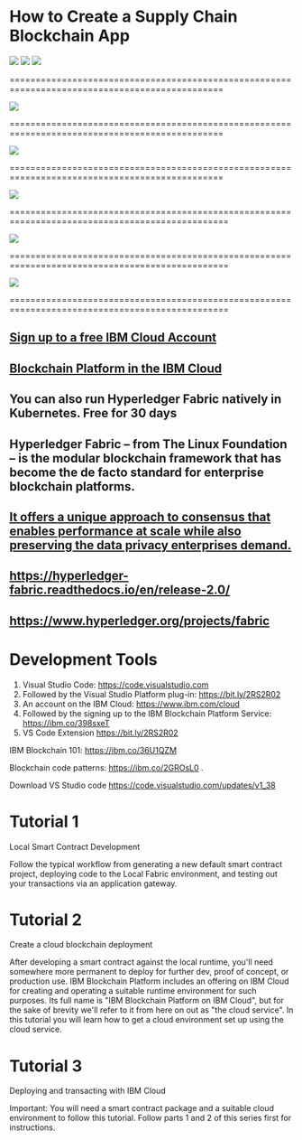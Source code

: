 # How to Create a Supply Chain Blockchain App

<img src="Screen Shot 2020-02-23 at 7.31.05 AM.png">


<img src="Screen Shot 2020-02-23 at 7.56.59 AM.png">

<img src="Blockchain.png">

===============================================================================================

<img src="Transactions.png">

===============================================================================================

<img src="Ledger.png">

===============================================================================================

<img src="BP1.png">

================================================================================================

<img src="BP2.png">

================================================================================================

<img src="BP3 .png">

================================================================================================

## [Sign up to a free IBM Cloud Account](https://ibm.biz/BdqDWA)

## [Blockchain Platform in the IBM Cloud](https://cloud.ibm.com/catalog/services/blockchain-platform)

## You can also run Hyperledger Fabric natively in Kubernetes. Free for 30 days

## Hyperledger Fabric – from The Linux Foundation – is the modular blockchain framework that has become the de facto standard for enterprise blockchain platforms.

## [It offers a unique approach to consensus that enables performance at scale while also preserving the data privacy enterprises demand.](https://www.hyperledger.org/resources/publications/blockchain-performance-metrics)

## https://hyperledger-fabric.readthedocs.io/en/release-2.0/

## https://www.hyperledger.org/projects/fabric


# Development Tools

 1. Visual Studio Code: https://code.visualstudio.com
 2. Followed by the Visual Studio Platform plug-in: https://bit.ly/2RS2R02
 3. An account on the IBM Cloud: https://www.ibm.com/cloud
 4. Followed by the signing up to the IBM Blockchain Platform Service:   https://ibm.co/398sxeT
 5. VS Code Extension https://bit.ly/2RS2R02
 
 IBM Blockchain 101: https://ibm.co/36U1QZM
 
 Blockchain code patterns: https://ibm.co/2GROsL0
.  


Download VS Studio code https://code.visualstudio.com/updates/v1_38


# Tutorial 1

Local Smart Contract Development

Follow the typical workflow from generating a new default smart contract project, deploying code to the Local Fabric environment, and testing out your transactions via an application gateway.

# Tutorial 2

Create a cloud blockchain deployment


After developing a smart contract against the local runtime, you'll need somewhere more permanent to deploy for further dev, proof of concept, or production use. IBM Blockchain Platform includes an offering on IBM Cloud for creating and operating a suitable runtime environment for such purposes. Its full name is "IBM Blockchain Platform on IBM Cloud", but for the sake of brevity we'll refer to it from here on out as "the cloud service". In this tutorial you will learn how to get a cloud environment set up using the cloud service.


# Tutorial 3

Deploying and transacting with IBM Cloud

Important: You will need a smart contract package and a suitable cloud environment to follow this tutorial. Follow parts 1 and 2 of this series first for instructions.
               
